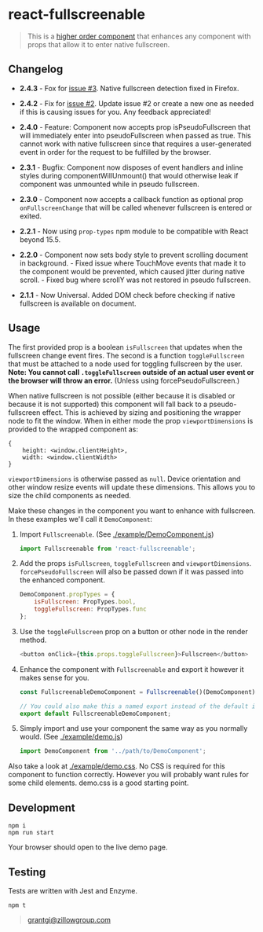 # react-fullscreenable

> This is a [higher order component](https://facebook.github.io/react/docs/higher-order-components.html) that enhances any component with props that allow it to enter native fullscreen.

## Changelog

* **2.4.3** - Fox for [issue #3](https://github.com/ggingell/react-fullscreenable/issues/3).
              Native fullscreen detection fixed in Firefox.

* **2.4.2** - Fix for [issue #2](https://github.com/ggingell/react-fullscreenable/issues/2).
              Update issue #2 or create a new one as needed if this is causing issues for you. Any feedback appreciated!

* **2.4.0** - Feature: Component now accepts prop isPseudoFullscreen that will immediately enter
                    into pseudoFullscreen when passed as true. This cannot work with native fullscreen
                    since that requires a user-generated event in order for the request to be fulfilled
                    by the browser.

* **2.3.1** - Bugfix: Component now disposes of event handlers and inline styles during componentWillUnmount()
                    that would otherwise leak if component was unmounted while in pseudo fullscreen.

* **2.3.0** - Component now accepts a callback function as optional prop `onFullscreenChange` that will be called
                    whenever fullscreen is entered or exited.

* **2.2.1** - Now using `prop-types` npm module to be compatible with React beyond 15.5.

* **2.2.0** - Component now sets body style to prevent scrolling document in background.
            - Fixed issue where TouchMove events that made it to the component would be prevented,
                    which caused jitter during native scroll.
            - Fixed bug where scrollY was not restored in pseudo fullscreen.

* **2.1.1** - Now Universal. Added DOM check before checking if native fullscreen is available on document.

## Usage

The first provided prop is a boolean `isFullscreen` that updates when the fullscreen change event fires. The second is a function `toggleFullscreen` that must be attached to a node used for toggling fullscreen by the user. **Note: You cannot call `.toggleFullscreen` outside of an actual user event or the browser will throw an error.** (Unless using forcePseudoFullscreen.)

When native fullscreen is not possible (either because it is disabled or because it is not supported) this component will fall back to a pseudo-fullscreen effect. This is achieved by sizing and positioning the wrapper node to fit the window. When in either mode the prop `viewportDimensions` is provided to the wrapped component as:

    {
        height: <window.clientHeight>,
        width: <window.clientWidth>
    }

`viewportDimensions` is otherwise passed as `null`. Device orientation and other window resize events will update these dimensions. This allows you to size the child components as needed.

Make these changes in the component you want to enhance with fullscreen. In these examples we'll call it `DemoComponent`:

1. Import `Fullscreenable`. (See [./example/DemoComponent.js](./example/DemoComponent.js))

    ```javascript
    import Fullscreenable from 'react-fullscreenable';
    ```


2. Add the props `isFullscreen`, `toggleFullscreen` and `viewportDimensions`. `forcePseudoFullscreen` will also be passed down if it was passed into the enhanced component.


    ```javascript
    DemoComponent.propTypes = {
        isFullscreen: PropTypes.bool,
        toggleFullscreen: PropTypes.func
    };
    ```

3. Use the `toggleFullscreen` prop on a button or other node in the render method.

    ```javascript
    <button onClick={this.props.toggleFullscreen}>Fullscreen</button>
    ```

4. Enhance the component with `Fullscreenable` and export it however it makes sense for you.

    ```javascript
    const FullscreenableDemoComponent = Fullscreenable()(DemoComponent);

    // You could also make this a named export instead of the default if you want the flexibility to use the component with or without the fullscreen enhancement.
    export default FullscreenableDemoComponent;
    ```

5. Simply import and use your component the same way as you normally would. (See [./example/demo.js](./example/demo.js))

    ```javascript
    import DemoComponent from '../path/to/DemoComponent';
    ```

Also take a look at [./example/demo.css](./example/demo.css). No CSS is required for this component to function
correctly. However you will probably want rules for some child elements. demo.css is a good starting point.

## Development

```
npm i
npm run start
```

Your browser should open to the live demo page.

## Testing

Tests are written with Jest and Enzyme.

```
npm t
```

> grantgi@zillowgroup.com
